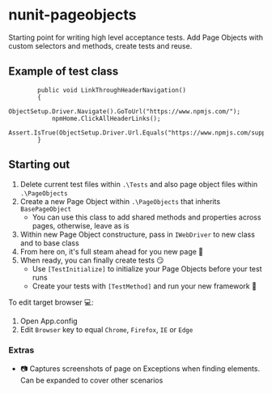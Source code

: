 # nunit-pageobjects

Starting point for writing high level acceptance tests. Add Page Objects with custom selectors and methods, create tests and reuse.

## Example of test class

```[TestMethod]
        public void LinkThroughHeaderNavigation()
        {
            ObjectSetup.Driver.Navigate().GoToUrl("https://www.npmjs.com/");
            npmHome.ClickAllHeaderLinks();
            Assert.IsTrue(ObjectSetup.Driver.Url.Equals("https://www.npmjs.com/support"));
        }
```

## Starting out

1. Delete current test files within ```.\Tests``` and also page object files within ```.\PageObjects```
2. Create a new Page Object within ```.\PageObjects``` that inherits ```BasePageObject```
	* You can use this class to add shared methods and properties across pages, otherwise, leave as is
3. Within new Page Object constructure, pass in ```IWebDriver``` to new class and to base class
4. From here on, it's full steam ahead for you new page :steam_locomotive:
5. When ready, you can finally create tests :smirk:
	* Use ```[TestInitialize]``` to initialize your Page Objects before your test runs
	* Create your tests with ```[TestMethod]``` and run your new framework :runner:

To edit target browser :computer:: 
1. Open App.config
2. Edit ```Browser``` key to equal ```Chrome```, ```Firefox```, ```IE``` or ```Edge```


### Extras

* :camera: Captures screenshots of page on Exceptions when finding elements. Can be expanded to cover other scenarios